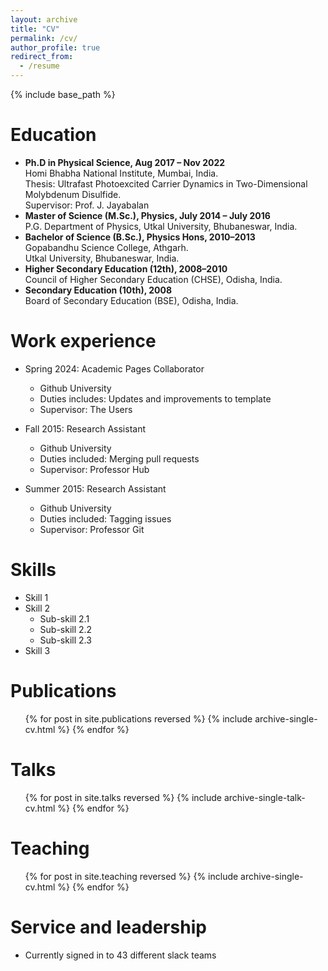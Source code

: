 ```yaml
---
layout: archive
title: "CV"
permalink: /cv/
author_profile: true
redirect_from:
  - /resume
---
```


{% include base_path %}

Education
======
* **Ph.D in Physical Science, Aug 2017 – Nov 2022**  
  Homi Bhabha National Institute, Mumbai, India.  
  Thesis: Ultrafast Photoexcited Carrier Dynamics in Two-Dimensional Molybdenum Disulfide.  
  Supervisor: Prof. J. Jayabalan
* **Master of Science (M.Sc.), Physics, July 2014 – July 2016**    															
  P.G. Department of Physics, Utkal University, Bhubaneswar, India.  
* **Bachelor of Science (B.Sc.), Physics Hons, 2010–2013**  
  Gopabandhu Science College, Athgarh.   
  Utkal University, Bhubaneswar, India.  
* **Higher Secondary Education (12th), 2008–2010**    
  Council of Higher Secondary Education (CHSE), Odisha, India.  
* **Secondary Education (10th), 2008**    
  Board of Secondary Education (BSE), Odisha, India.

Work experience
======
* Spring 2024: Academic Pages Collaborator
  * Github University
  * Duties includes: Updates and improvements to template
  * Supervisor: The Users

* Fall 2015: Research Assistant
  * Github University
  * Duties included: Merging pull requests
  * Supervisor: Professor Hub

* Summer 2015: Research Assistant
  * Github University
  * Duties included: Tagging issues
  * Supervisor: Professor Git
  
Skills
======
* Skill 1
* Skill 2
  * Sub-skill 2.1
  * Sub-skill 2.2
  * Sub-skill 2.3
* Skill 3

Publications
======
  <ul>{% for post in site.publications reversed %}
    {% include archive-single-cv.html %}
  {% endfor %}</ul>
  
Talks
======
  <ul>{% for post in site.talks reversed %}
    {% include archive-single-talk-cv.html  %}
  {% endfor %}</ul>
  
Teaching
======
  <ul>{% for post in site.teaching reversed %}
    {% include archive-single-cv.html %}
  {% endfor %}</ul>
  
Service and leadership
======
* Currently signed in to 43 different slack teams
